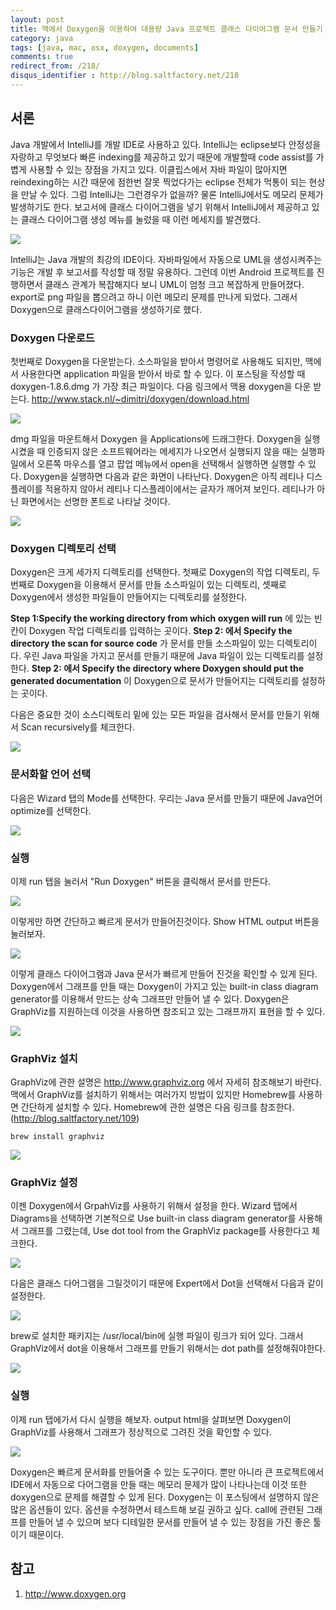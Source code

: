 ```yaml
---
layout: post
title: 맥에서 Doxygen을 이용하여 대용량 Java 프로젝트 클래스 다이어그램 문서 만들기
category: java
tags: [java, mac, osx, doxygen, documents]
comments: true
redirect_from: /218/
disqus_identifier : http://blog.saltfactory.net/218
---
```


## 서론

Java 개발에서 IntelliJ를 개발 IDE로 사용하고 있다. IntelliJ는 eclipse보다 안정성을 자랑하고 무엇보다 빠른 indexing를 제공하고 있기 때문에 개발할때 code assist를 가볍게 사용할 수 있는 장점을 가지고 있다. 이클립스에서 자바 파일이 많아지면 reindexing하는 시간 때문에 점한번 잘못 찍었다가는 eclipse 전체가 먹통이 되는 현상을 만날 수 있다. 그럼 IntelliJ는 그런경우가 없을까? 물론 IntelliJ에서도 메모리 문제가 발생하기도 한다. 보고서에 클래스 다이어그램을 넣기 위해서 IntelliJ에서 제공하고 있는 클래스 다이어그램 생성 메뉴를 눌렀을 때 이런 메세지를 발견했다.

![](http://blog.hibrainapps.net/saltfactory/images/9216c2f9-03a7-4f9a-a0d0-1cb979f080cc)

<!--more-->

IntelliJ는 Java 개발의 최강의 IDE이다. 자바파일에서 자동으로 UML을 생성시켜주는 기능은 개발 후 보고서를 작성할 때 정말 유용하다. 그런데 이번 Android 프로젝트를 진행하면서 클래스 관계가 복잡해지다 보니 UML이 엄청 크고 복잡하게 만들어졌다. export로 png 파일을 뽑으려고 하니 이런 메모리 문제를 만나게 되었다. 그래서 Doxygen으로 클래스다이어그램을 생성하기로 했다.

### Doxygen 다운로드

첫번째로 Doxygen을 다운받는다. 소스파일을 받아서 명령어로 사용해도 되지만, 맥에서 사용한다면 application 파일을 받아서 바로 할 수 있다. 이 포스팅을 작성할 때 doxygen-1.8.6.dmg 가 가장 최근 파일이다. 다음 링크에서 맥용 doxygen을 다운 받는다.
http://www.stack.nl/~dimitri/doxygen/download.html

![](http://blog.hibrainapps.net/saltfactory/images/4bfffcfb-7036-4a94-b2ed-c3acb00772b5)

dmg 파일을 마운트해서 Doxygen 을 Applications에 드래그한다. Doxygen을 실행 시켰을 때 인증되지 않은 소프트웨어라는 메세지가 나오면서 실행되지 않을 때는 실행파일에서 오른쪽 마우스를 열고 팝업 메뉴에서 open을 선택해서 실행하면 실행할 수 있다. Doxygen을 실행하면 다음과 같은 화면이 나타난다. Doxygen은 아직 레티나 디스플레이를 적용하지 않아서 레티나 디스플레이에서는 글자가 깨어져 보인다. 레티나가 아닌 화면에서는 선명한 폰트로 나타날 것이다.

![](http://blog.hibrainapps.net/saltfactory/images/459230f8-6111-478d-a6a7-07fed83e9bf8)

### Doxygen 디렉토리 선택

Doxygen은 크게 세가지 디렉토리를 선택한다. 첫째로 Doxygen의 작업 디렉토리, 두번째로 Doxygen을 이용해서 문서를 만들 소스파일이 있는 디렉토리, 셋째로 Doxygen에서 생성한 파일들이 만들어지는 디렉토리를 설정한다.

**Step 1:Specify the working directory from which oxygen will run** 에 있는 빈칸이 Doxygen 작업 디렉토리를 입력하는 곳이다.
**Step 2: 에서 Specify the directory the scan for source code** 가 문서를 만들 소스파일이 있는 디렉토리이다. 우린 Java 파일을 가지고 문서를 만들기 때문에 Java 파일이 있는 디렉토리를 설정한다.
**Step 2: 에서 Specify the directory where Doxygen should put the generated documentation** 이 Doxygen으로 문서가 만들어지는 디렉토리를 설정하는 곳이다.

다음은 중요한 것이 소스디렉토리 밑에 있는 모든 파일을 검사해서 문서를 만들기 위해서 Scan recursively를 체크한다.

![](http://blog.hibrainapps.net/saltfactory/images/b2768478-2896-455c-a66a-5b9f0c5b5cec)

### 문서화할 언어 선택

다음은 Wizard 탭의 Mode를 선택한다. 우리는 Java 문서를 만들기 때문에 Java언어 optimize를 선택한다.

![](http://blog.hibrainapps.net/saltfactory/images/f03f70ba-5635-4edf-a64f-83e85eaf06da)

### 실행

이제 run 탭을 눌러서 "Run Doxygen" 버튼을 클릭해서 문서를 만든다.

![](http://blog.hibrainapps.net/saltfactory/images/b6ecd879-27fa-4776-a751-2267df79d18c)

이렇게만 하면 간단하고 빠르게 문서가 만들어진것이다. Show HTML output 버튼을 눌러보자.

![](http://blog.hibrainapps.net/saltfactory/images/43b8dfb2-e2bb-4e5d-9bd5-fabe487830d8)

이렇게 클래스 다이어그램과 Java 문서가 빠르게 만들어 진것을 확인할 수 있게 된다. Doxygen에서 그래프를 만들 때는 Doxygen이 가지고 있는 built-in class diagram generator를 이용해서 만드는 상속 그래프만 만들어 낼 수 있다. Doxygen은 GraphViz를 지원하는데 이것을 사용하면 참조되고 있는 그래프까지 표현을 할 수 있다.

![](http://blog.hibrainapps.net/saltfactory/images/031f46a7-146c-4a8d-9505-00379130292e)

### GraphViz 설치

GraphViz에 관한 설명은 http://www.graphviz.org 에서 자세히 참조해보기 바란다.
맥에서 GraphViz를 설치하기 위해서는 여러가지 방법이 있지만 Homebrew를 사용하면 간단하게 설치할 수 있다. Homebrew에 관한 설명은 다음 링크를 참조한다. (http://blog.saltfactory.net/109)

```
brew install graphviz
```

![](http://blog.hibrainapps.net/saltfactory/images/9f9ff7c8-9d6d-4c9d-974c-9edc4f7dd1b5)

### GraphViz 설정

이젠 Doxygen에서 GrpahViz를 사용하기 위해서 설정을 한다. Wizard 탭에서 Diagrams을 선택하면 기본적으로 Use built-in class diagram generator를 사용해서 그래프를 그렸는데, Use dot tool from the GraphViz package를 사용한다고 체크한다.

![](http://blog.hibrainapps.net/saltfactory/images/66c91ffc-93d9-4ef3-b9e8-17048e9b37b5)

다음은 클래스 다어그램을 그릴것이기 때문에 Expert에서 Dot을 선택해서 다음과 같이 설정한다.

![](http://blog.hibrainapps.net/saltfactory/images/c1dec815-b8f8-4b49-9d72-db51f126d90a)

brew로 설치한 패키지는 /usr/local/bin에 실행 파일이 링크가 되어 있다. 그래서 GraphViz에서 dot을 이용해서 그래프를 만들기 위해서는 dot path를 설정해줘야한다.

![](http://blog.hibrainapps.net/saltfactory/images/f6e33df5-ceb6-457c-ad22-9b7ecb21fbb6)

### 실행

이제 run 탭에가서 다시 실행을 해보자. output html을 살펴보면 Doxygen이 GraphViz를 사용해서 그래프가 정상적으로 그려진 것을 확인할 수 있다.

![](http://blog.hibrainapps.net/saltfactory/images/31c34d45-d2c8-46be-813f-d4e67b1e91bb)

Doxygen은 빠르게 문서화를 만들어줄 수 있는 도구이다. 뿐만 아니라 큰 프로젝트에서 IDE에서 자동으로 다어그램을 만들 때는 메모리 문제가 많이 나타나는데 이것 또한 doxygen으로 문제를 해결할 수 있게 된다. Doxygen는 이 포스팅에서 설명하지 않은 많은 옵션들이 있다. 옵션을 수정하면서 테스트해 보길 권하고 싶다. call에 관련된 그래프를 만들어 낼 수 있으며 보다 디테일한 문서를 만들어 낼 수 있는 장점을 가진 좋은 툴이기 때문이다.

## 참고

1. http://www.doxygen.org

